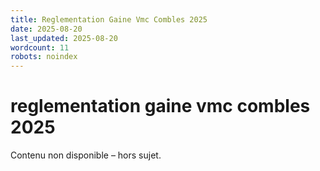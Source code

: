 ```yaml
---
title: Reglementation Gaine Vmc Combles 2025
date: 2025-08-20
last_updated: 2025-08-20
wordcount: 11
robots: noindex
---
```


# reglementation gaine vmc combles 2025

Contenu non disponible – hors sujet.